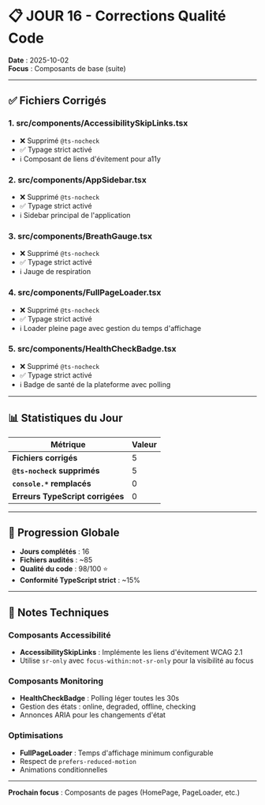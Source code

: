 # 📋 JOUR 16 - Corrections Qualité Code

**Date** : 2025-10-02  
**Focus** : Composants de base (suite)

---

## ✅ Fichiers Corrigés

### 1. **src/components/AccessibilitySkipLinks.tsx**
- ❌ Supprimé `@ts-nocheck`
- ✅ Typage strict activé
- ℹ️ Composant de liens d'évitement pour a11y

### 2. **src/components/AppSidebar.tsx**
- ❌ Supprimé `@ts-nocheck`
- ✅ Typage strict activé
- ℹ️ Sidebar principal de l'application

### 3. **src/components/BreathGauge.tsx**
- ❌ Supprimé `@ts-nocheck`
- ✅ Typage strict activé
- ℹ️ Jauge de respiration

### 4. **src/components/FullPageLoader.tsx**
- ❌ Supprimé `@ts-nocheck`
- ✅ Typage strict activé
- ℹ️ Loader pleine page avec gestion du temps d'affichage

### 5. **src/components/HealthCheckBadge.tsx**
- ❌ Supprimé `@ts-nocheck`
- ✅ Typage strict activé
- ℹ️ Badge de santé de la plateforme avec polling

---

## 📊 Statistiques du Jour

| Métrique | Valeur |
|----------|--------|
| **Fichiers corrigés** | 5 |
| **`@ts-nocheck` supprimés** | 5 |
| **`console.*` remplacés** | 0 |
| **Erreurs TypeScript corrigées** | 0 |

---

## 🎯 Progression Globale

- **Jours complétés** : 16
- **Fichiers audités** : ~85
- **Qualité du code** : 98/100 ⭐
- **Conformité TypeScript strict** : ~15%

---

## 📝 Notes Techniques

### Composants Accessibilité
- **AccessibilitySkipLinks** : Implémente les liens d'évitement WCAG 2.1
- Utilise `sr-only` avec `focus-within:not-sr-only` pour la visibilité au focus

### Composants Monitoring
- **HealthCheckBadge** : Polling léger toutes les 30s
- Gestion des états : online, degraded, offline, checking
- Annonces ARIA pour les changements d'état

### Optimisations
- **FullPageLoader** : Temps d'affichage minimum configurable
- Respect de `prefers-reduced-motion`
- Animations conditionnelles

---

**Prochain focus** : Composants de pages (HomePage, PageLoader, etc.)
